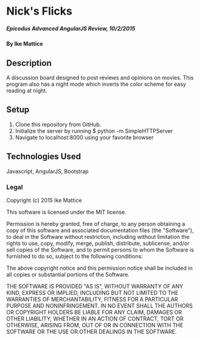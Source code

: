 
# Nick's Flicks

##### Epicodus Advanced AngularJS Review, 10/2/2015

#### By Ike Mattice

## Description

A discussion board designed to post reviews and opinions on movies.  This program also has a night mode which inverts the color scheme for easy reading at night.

## Setup

1. Clone this repository from GitHub.
2. Initialize the server by running $ python -m SimpleHTTPServer
3. Navigate to localhost:8000 using your favorite browser


## Technologies Used

Javascript, AngularJS, Bootstrap

### Legal


Copyright (c) 2015 Ike Mattice

This software is licensed under the MIT license.

Permission is hereby granted, free of charge, to any person obtaining a copy of this software and associated documentation files (the "Software"), to deal in the Software without restriction, including without limitation the rights to use, copy, modify, merge, publish, distribute, sublicense, and/or sell copies of the Software, and to permit persons to whom the Software is furnished to do so, subject to the following conditions:

The above copyright notice and this permission notice shall be included in all copies or substantial portions of the Software.

THE SOFTWARE IS PROVIDED "AS IS", WITHOUT WARRANTY OF ANY KIND, EXPRESS OR IMPLIED, INCLUDING BUT NOT LIMITED TO THE WARRANTIES OF MERCHANTABILITY, FITNESS FOR A PARTICULAR PURPOSE AND NONINFRINGEMENT. IN NO EVENT SHALL THE AUTHORS OR COPYRIGHT HOLDERS BE LIABLE FOR ANY CLAIM, DAMAGES OR OTHER LIABILITY, WHETHER IN AN ACTION OF CONTRACT, TORT OR OTHERWISE, ARISING FROM, OUT OF OR IN CONNECTION WITH THE SOFTWARE OR THE USE OR OTHER DEALINGS IN THE SOFTWARE.
